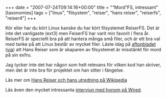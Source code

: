 +++
date = "2007-07-24T09:14:16+00:00"
title = "“Mord”FS, intressant"
[taxonomies]
tags = ["linux", "filsystem", "reiser", "hans reiser", "reiserfs", "reiser4"]
+++

Kör eller har du kört Linux kanske du har kört filsystemet ReiserFS. Det är inte det vanligaste (ext3) men FeiserFS har varit min favorit i flera år. ReiserFS är speciellt bra på att hantera många små filer, och är ett bra val med tanke på att Linux består av mycket filer. Läste idag på [aftonbladet][1] ([via][2]) att Hans Reiser som är skaparen av filsystemet är misstänkt för mord på sin exfru.

Jag tycker inte det har någon som helt relevans för vilken kod han skriver, men det är inte bra för projektet om han sitter i fängelse.

Läs mer om [Hans Reiser och hans utredning på Wikipedia][3]

Läs även den mycket intressanta [intervjun med honom på Wired][4].



<small></small>

 [1]: https://web.archive.org/web/20080115092526/http://www.aftonbladet.se/nyheter/article552876.ab
 [2]: http://www.linuxportalen.se/node/6931
 [3]: http://en.wikipedia.org/wiki/Hans_Reiser
 [4]: https://web.archive.org/web/20080501152218/http://www.wired.com/techbiz/people/magazine/15-07/ff_hansreiser
